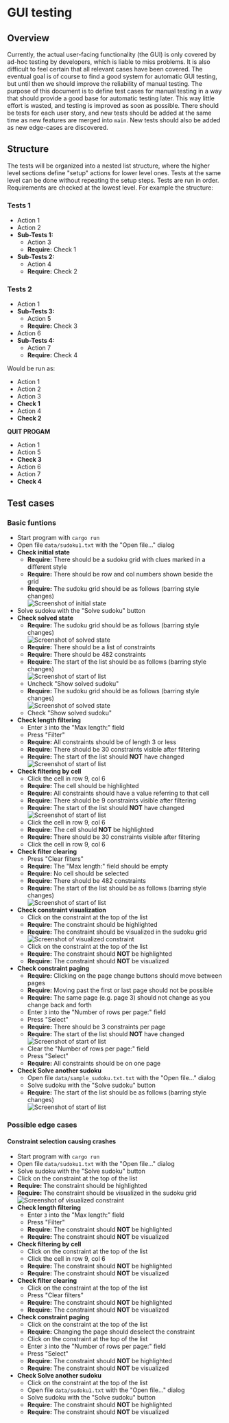 # GUI testing

## Overview

Currently, the actual user-facing functionality (the GUI) is only covered by ad-hoc testing by developers, which is liable to miss problems.
It is also difficult to feel certain that all relevant cases have been covered.
The eventual goal is of course to find a good system for automatic GUI testing, but until then we should improve the reliability of manual testing.
The purpose of this document is to define test cases for manual testing in a way that should provide a good base for automatic testing later.
This way little effort is wasted, and testing is improved as soon as possible.
There should be tests for each user story, and new tests should be added at the same time as new features are merged into `main`.
New tests should also be added as new edge-cases are discovered.

## Structure

The tests will be organized into a nested list structure, where the higher level sections define "setup" actions for lower level ones.
Tests at the same level can be done without repeating the setup steps.
Tests are run in order.
Requirements are checked at the lowest level. For example the structure:


### Tests 1
- Action 1
- Action 2
- **Sub-Tests 1:**
    - Action 3
    - **Require:** Check 1
- **Sub-Tests 2:**
    - Action 4
    - **Require:** Check 2
### Tests 2
- Action 1
- **Sub-Tests 3:**
    - Action 5
    - **Require:** Check 3
- Action 6
- **Sub-Tests 4:**
    - Action 7
    - **Require:** Check 4

Would be run as:
- Action 1
- Action 2
- Action 3
- **Check 1**
- Action 4
- **Check 2**

**QUIT PROGAM**

- Action 1
- Action 5
- **Check 3**
- Action 6
- Action 7
- **Check 4**

## Test cases

### Basic funtions
- Start program with `cargo run`
- Open file `data/sudoku1.txt` with the "Open file..." dialog
- **Check initial state**
    - **Require:** There should be a sudoku grid with clues marked in a different style
    - **Require:** There should be row and col numbers shown beside the grid
    - **Require:** The sudoku grid should be as follows (barring style changes)  
    ![Screenshot of initial state](initial.png "Initial sudoku state")  
- Solve sudoku with the "Solve sudoku" button
- **Check solved state**
    - **Require:** The sudoku grid should be as follows (barring style changes)  
    ![Screenshot of solved state](solved.png "Solved sudoku state")  
    - **Require:** There should be a list of constraints
    - **Require:** There should be 482 constraints
    - **Require:** The start of the list should be as follows (barring style changes)  
    ![Screenshot of start of list](list_start.png "First three constraints")  
    - Uncheck "Show solved sudoku"
    - **Require:** The sudoku grid should be as follows (barring style changes)  
    ![Screenshot of solved state](solved_literals.png "Unsolved sudoku with literals")  
    - Check "Show solved sudoku"
- **Check length filtering**
    - Enter `3` into the "Max length:" field
    - Press "Filter"
    - **Require:** All constraints should be of length 3 or less
    - **Require:** There should be 30 constraints visible after filtering
    - **Require:** The start of the list should **NOT** have changed  
    ![Screenshot of start of list](list_start.png "First three constraints")  
- **Check filtering by cell**
    - Click the cell in row 9, col 6
    - **Require:** The cell should be highlighted
    - **Require:** All constraints should have a value referring to that cell
    - **Require:** There should be 9 constraints visible after filtering
    - **Require:** The start of the list should **NOT** have changed  
    ![Screenshot of start of list](list_start.png "First three constraints")  
    - Click the cell in row 9, col 6
    - **Require:** The cell should **NOT** be highlighted
    - **Require:** There should be 30 constraints visible after filtering
    - Click the cell in row 9, col 6
- **Check filter clearing**
    - Press "Clear filters"
    - **Require:** The "Max length:" field should be empty
    - **Require:** No cell should be selected
    - **Require:** There should be 482 constraints
    - **Require:** The start of the list should be as follows (barring style changes)  
    ![Screenshot of start of list](list_start.png "First three constraints")
- **Check constraint visualization**
    - Click on the constraint at the top of the list
    - **Require:** The constraint should be highlighted
    - **Require:** The constraint should be visualized in the sudoku grid  
    ![Screenshot of visualized constraint](constraint_viz.png "Constraint visualized")  
    - Click on the constraint at the top of the list
    - **Require:** The constraint should **NOT** be highlighted
    - **Require:** The constraint should **NOT** be visualized
- **Check constraint paging**
    - **Require:** Clicking on the page change buttons should move between pages
    - **Require:** Moving past the first or last page should not be possible
    - **Require:** The same page (e.g. page 3) should not change as you change back and forth
    - Enter `3` into the "Number of rows per page:" field
    - Press "Select"
    - **Require:** There should be 3 constraints per page
    - **Require:** The start of the list should **NOT** have changed  
    ![Screenshot of start of list](list_start.png "First three constraints")  
    - Clear the "Number of rows per page:" field
    - Press "Select"
    - **Require:** All constraints should be on one page
- **Check Solve another sudoku**
    - Open file `data/sample_sudoku.txt.txt` with the "Open file..." dialog
    - Solve sudoku with the "Solve sudoku" button
    - **Require:** The start of the list should be as follows (barring style changes)  
    ![Screenshot of start of list](list_start_2.png "First three constraints")  

### Possible edge cases

#### Constraint selection causing crashes

- Start program with `cargo run`
- Open file `data/sudoku1.txt` with the "Open file..." dialog
- Solve sudoku with the "Solve sudoku" button
- Click on the constraint at the top of the list
- **Require:** The constraint should be highlighted
- **Require:** The constraint should be visualized in the sudoku grid  
![Screenshot of visualized constraint](constraint_viz.png "Constraint visualized")  
- **Check length filtering**
    - Enter `3` into the "Max length:" field
    - Press "Filter"
    - **Require:** The constraint should **NOT** be highlighted
    - **Require:** The constraint should **NOT** be visualized
- **Check filtering by cell**
    - Click on the constraint at the top of the list
    - Click the cell in row 9, col 6
    - **Require:** The constraint should **NOT** be highlighted
    - **Require:** The constraint should **NOT** be visualized
- **Check filter clearing**
    - Click on the constraint at the top of the list
    - Press "Clear filters"
    - **Require:** The constraint should **NOT** be highlighted
    - **Require:** The constraint should **NOT** be visualized
- **Check constraint paging**
    - Click on the constraint at the top of the list
    - **Require:** Changing the page should deselect the constraint 
    - Click on the constraint at the top of the list
    - Enter `3` into the "Number of rows per page:" field
    - Press "Select"
    - **Require:** The constraint should **NOT** be highlighted
    - **Require:** The constraint should **NOT** be visualized
- **Check Solve another sudoku**
    - Click on the constraint at the top of the list
    - Open file `data/sudoku1.txt` with the "Open file..." dialog
    - Solve sudoku with the "Solve sudoku" button
    - **Require:** The constraint should **NOT** be highlighted
    - **Require:** The constraint should **NOT** be visualized
